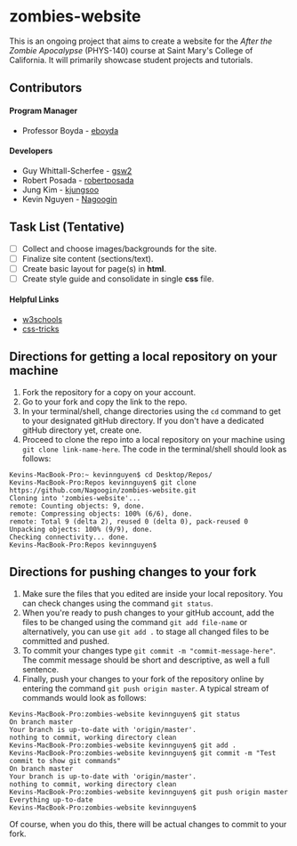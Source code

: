# zombies-website
This is an ongoing project that aims to create a website for the *After the Zombie Apocalypse* (PHYS-140) course at Saint Mary's College of California. It will primarily showcase student projects and tutorials.
## Contributors
#### Program Manager
* Professor Boyda - [eboyda](https://github.com/eboyda)

#### Developers
* Guy Whittall-Scherfee - [gsw2](https://github.com/gsw2)
* Robert Posada - [robertposada](https://github.com/robertposada)
* Jung Kim - [kjungsoo](http://github.com/kjungsoo)
* Kevin Nguyen - [Nagoogin](https://github.com/Nagoogin)

## Task List (Tentative)
- [ ] Collect and choose images/backgrounds for the site.
- [ ] Finalize site content (sections/text).
- [ ] Create basic layout for page(s) in **html**.
- [ ] Create style guide and consolidate in single **css** file.

#### Helpful Links
* [w3schools](http://www.w3schools.com/)
* [css-tricks](https://css-tricks.com/)

## Directions for getting a local repository on your machine
1. Fork the repository for a copy on your account.
2. Go to your fork and copy the link to the repo.
3. In your terminal/shell, change directories using the `cd` command to get to your designated gitHub directory. If you don't have a dedicated gitHub directory yet, create one.
4. Proceed to clone the repo into a local repository on your machine using `git clone link-name-here`. The code in the terminal/shell should look as follows:
```
Kevins-MacBook-Pro:~ kevinnguyen$ cd Desktop/Repos/
Kevins-MacBook-Pro:Repos kevinnguyen$ git clone https://github.com/Nagoogin/zombies-website.git
Cloning into 'zombies-website'...
remote: Counting objects: 9, done.
remote: Compressing objects: 100% (6/6), done.
remote: Total 9 (delta 2), reused 0 (delta 0), pack-reused 0
Unpacking objects: 100% (9/9), done.
Checking connectivity... done.
Kevins-MacBook-Pro:Repos kevinnguyen$
```

## Directions for pushing changes to your fork
1. Make sure the files that you edited are inside your local repository. You can check changes using the command `git status`. 
2. When you're ready to push changes to your gitHub account, add the files to be changed using the command `git add file-name` or alternatively, you can use `git add .` to stage all changed files to be committed and pushed.
2. To commit your changes type `git commit -m "commit-message-here"`. The commit message should be short and descriptive, as well a full sentence.
3. Finally, push your changes to your fork of the repository online by entering the command `git push origin master`. A typical stream of commands would look as follows:

```
Kevins-MacBook-Pro:zombies-website kevinnguyen$ git status
On branch master
Your branch is up-to-date with 'origin/master'.
nothing to commit, working directory clean
Kevins-MacBook-Pro:zombies-website kevinnguyen$ git add .
Kevins-MacBook-Pro:zombies-website kevinnguyen$ git commit -m "Test commit to show git commands"
On branch master
Your branch is up-to-date with 'origin/master'.
nothing to commit, working directory clean
Kevins-MacBook-Pro:zombies-website kevinnguyen$ git push origin master
Everything up-to-date
Kevins-MacBook-Pro:zombies-website kevinnguyen$
```
Of course, when you do this, there will be actual changes to commit to your fork.


